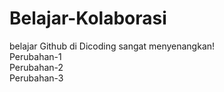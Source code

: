 # Belajar-Kolaborasi
belajar Github di Dicoding sangat menyenangkan!  
Perubahan-1  
Perubahan-2  
Perubahan-3
